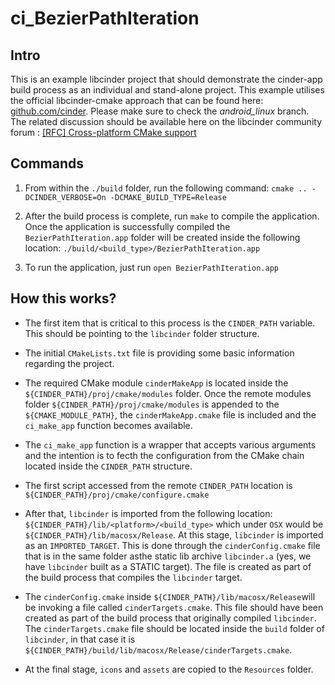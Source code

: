 # ci_BezierPathIteration #

## Intro ##

This is an example libcinder project that should demonstrate the cinder-app build process as an individual and stand-alone project. This example utilises the official libcinder-cmake approach that can be found here: [github.com/cinder](https://github.com/cinder/Cinder "Branch: android_linux"). Please make sure to check the *android_linux* branch. The related discussion should be available here on the libcinder community forum : [[RFC] Cross-platform CMake support](http://discourse.libcinder.org/t/rfc-cross-platform-cmake-support/102)

## Commands ##

1. From within the `./build` folder, run the following command: `cmake .. -DCINDER_VERBOSE=On -DCMAKE_BUILD_TYPE=Release`

2. After the build process is complete, run `make` to compile the application. Once the application is successfully compiled the `BezierPathIteration.app` folder will be created inside the following location: `./build/<build_type>/BezierPathIteration.app`

3. To run the application, just run `open BezierPathIteration.app`

## How this works? ##

* The first item that is critical to this process is the `CINDER_PATH` variable.
This should be pointing to the `libcinder` folder structure.

* The initial `CMakeLists.txt` file is providing some basic information
  regarding the project.

* The required CMake module `cinderMakeApp` is located inside the
  `${CINDER_PATH}/proj/cmake/modules`
  folder. Once the remote modules folder `${CINDER_PATH}/proj/cmake/modules` is appended to the `${CMAKE_MODULE_PATH}`, the `cinderMakeApp.cmake` file is included and the `ci_make_app` function becomes available.

* The `ci_make_app` function is a wrapper that accepts various arguments and
  the intention is to fecth the configuration from the CMake chain located inside
  the `CINDER_PATH` structure.

* The first script accessed from the remote `CINDER_PATH` location is `${CINDER_PATH}/proj/cmake/configure.cmake`

* After that, `libcinder` is imported from the following location:
  `${CINDER_PATH}/lib/<platform>/<build_type>` which under `OSX` would be `${CINDER_PATH}/lib/macosx/Release`. At this stage, `libcinder` is imported as an `IMPORTED_TARGET`. This is done through the `cinderConfig.cmake` file that is in the same folder asthe static lib archive `libcinder.a` (yes, we have `libcinder` built as a STATIC target). The file is created as part of the build process that compiles the `libcinder` target.

* The `cinderConfig.cmake` inside `${CINDER_PATH}/lib/macosx/Release`will be invoking a file called `cinderTargets.cmake`. This file should have been created as part of the build process that originally compiled `libcinder`. The `cinderTargets.cmake` file should be located inside the `build` folder of `libcinder`, in that case it is `${CINDER_PATH}/build/lib/macosx/Release/cinderTargets.cmake`.

* At the final stage, `icons` and `assets` are copied to the `Resources`
  folder.
